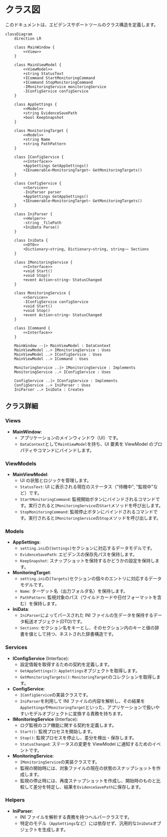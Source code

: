 # クラス図

このドキュメントは、エビデンスサポートツールのクラス構造を定義します。

```mermaid
classDiagram
    direction LR

    class MainWindow {
        <<View>>
    }

    class MainViewModel {
        <<ViewModel>>
        +string StatusText
        +ICommand StartMonitoringCommand
        +ICommand StopMonitoringCommand
        -IMonitoringService monitoringService
        -IConfigService configService
    }

    class AppSettings {
        <<Model>>
        +string EvidenceSavePath
        +bool KeepSnapshot
    }

    class MonitoringTarget {
        <<Model>>
        +string Name
        +string PathPattern
    }

    class IConfigService {
        <<Interface>>
        +AppSettings GetAppSettings()
        +IEnumerable~MonitoringTarget~ GetMonitoringTargets()
    }

    class ConfigService {
        <<Service>>
        -IniParser parser
        +AppSettings GetAppSettings()
        +IEnumerable~MonitoringTarget~ GetMonitoringTargets()
    }

    class IniParser {
        <<Helper>>
        -string _filePath
        +IniData Parse()
    }

    class IniData {
        <<DTO>>
        +Dictionary~string, Dictionary~string, string~~ Sections
    }

    class IMonitoringService {
        <<Interface>>
        +void Start()
        +void Stop()
        +event Action~string~ StatusChanged
    }

    class MonitoringService {
        <<Service>>
        -IConfigService configService
        +void Start()
        +void Stop()
        +event Action~string~ StatusChanged
    }

    class ICommand {
        <<Interface>>
    }

    MainWindow --|> MainViewModel : DataContext
    MainViewModel ..> IMonitoringService : Uses
    MainViewModel ..> IConfigService : Uses
    MainViewModel ..> ICommand : Uses

    MonitoringService ..|> IMonitoringService : Implements
    MonitoringService ..> IConfigService : Uses

    ConfigService ..|> IConfigService : Implements
    ConfigService ..> IniParser : Uses
    IniParser ..> IniData : Creates

```

## クラス詳細

### Views

- **MainWindow**:
  - アプリケーションのメインウィンドウ（UI）です。
  - `DataContext`として`MainViewModel`を持ち、UI 要素を ViewModel のプロパティやコマンドにバインドします。

### ViewModels

- **MainViewModel**:
  - UI の状態とロジックを管理します。
  - `StatusText`: UI に表示される現在のステータス（"待機中", "監視中"など）です。
  - `StartMonitoringCommand`: 監視開始ボタンにバインドされるコマンドです。実行されると`IMonitoringService`の`Start`メソッドを呼び出します。
  - `StopMonitoringCommand`: 監視停止ボタンにバインドされるコマンドです。実行されると`IMonitoringService`の`Stop`メソッドを呼び出します。

### Models

- **AppSettings**:
  - `setting.ini`の`[Settings]`セクションに対応するデータモデルです。
  - `EvidenceSavePath`: エビデンスの保存先パスを保持します。
  - `KeepSnapshot`: スナップショットを保持するかどうかの設定を保持します。
- **MonitoringTarget**:
  - `setting.ini`の`[Targets]`セクションの個々のエントリに対応するデータモデルです。
  - `Name`: ターゲット名（出力フォルダ名）を保持します。
  - `PathPattern`: 監視対象のパス（ワイルドカードや日付フォーマットを含む）を保持します。
- **IniData**:
  - `IniParser`によってパースされた INI ファイルの生データを保持するデータ転送オブジェクト(DTO)です。
  - `Sections`: セクション名をキーとし、そのセクション内のキーと値の辞書を値として持つ、ネストされた辞書構造です。

### Services

- **IConfigService** (Interface):
  - 設定情報を取得するための契約を定義します。
  - `GetAppSettings()`: `AppSettings`オブジェクトを取得します。
  - `GetMonitoringTargets()`: `MonitoringTarget`のコレクションを取得します。
- **ConfigService**:
  - `IConfigService`の実装クラスです。
  - `IniParser`を利用して INI ファイルの内容を解析し、その結果を`AppSettings`や`MonitoringTarget`といった、アプリケーションで扱いやすいモデルオブジェクトに変換する責務を持ちます。
- **IMonitoringService** (Interface):
  - ログ監視のコア機能に関する契約を定義します。
  - `Start()`: 監視プロセスを開始します。
  - `Stop()`: 監視プロセスを停止し、差分を検出・保存します。
  - `StatusChanged`: ステータスの変更を ViewModel に通知するためのイベントです。
- **MonitoringService**:
  - `IMonitoringService`の実装クラスです。
  - 監視の開始時には、対象ファイルの現在の状態のスナップショットを作成します。
  - 監視の停止時には、再度スナップショットを作成し、開始時のものと比較して差分を特定し、結果を`EvidenceSavePath`に保存します。

### Helpers

- **IniParser**:
  - INI ファイルを解析する責務を持つヘルパークラスです。
  - 特定のモデル（`AppSettings`など）には依存せず、汎用的な`IniData`オブジェクトを生成します。
